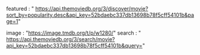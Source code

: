 featured : "
https://api.themoviedb.org/3/discover/movie?sort_by=popularity.desc&api_key=52bdaebc337db13698b78f5cff54101b&page=1"

image : "https://image.tmdb.org/t/p/w1280/"
search : "
https://api.themoviedb.org/3/search/movie?api_key=52bdaebc337db13698b78f5cff54101b&query="